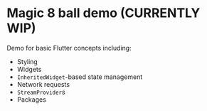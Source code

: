 # Magic 8 ball demo (CURRENTLY WIP)

Demo for basic Flutter concepts including:
- Styling
- Widgets
- `InheritedWidget`-based state management
- Network requests
- `StreamProvider`s
- Packages
